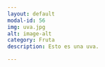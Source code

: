 ```yaml
---
layout: default
modal-id: 56
img: uva.jpg
alt: image-alt
category: Fruta
description: Esto es una uva.

---
```

